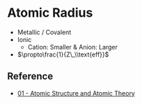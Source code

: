 # Atomic Radius

* Metallic / Covalent
* Ionic
  * Cation: Smaller & Anion: Larger
* $\propto\frac{1}{Z\_\\text{eff}}$

## Reference

* [01 - Atomic Structure and Atomic Theory](../../../../../../00%20-%20Summary/SCCH105%20-%20General%20Chemistry/01%20-%20Atomic%20Structure%20and%20Atomic%20Theory.md)
